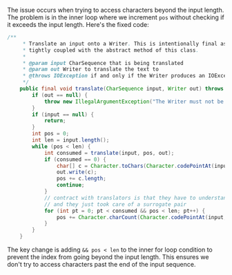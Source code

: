 The issue occurs when trying to access characters beyond the input length. The problem is in the inner loop where we increment `pos` without checking if it exceeds the input length. Here's the fixed code:

```java
/**
     * Translate an input onto a Writer. This is intentionally final as its algorithm is 
     * tightly coupled with the abstract method of this class. 
     *
     * @param input CharSequence that is being translated
     * @param out Writer to translate the text to
     * @throws IOException if and only if the Writer produces an IOException
     */
    public final void translate(CharSequence input, Writer out) throws IOException {
        if (out == null) {
            throw new IllegalArgumentException("The Writer must not be null");
        }
        if (input == null) {
            return;
        }
        int pos = 0;
        int len = input.length();
        while (pos < len) {
            int consumed = translate(input, pos, out);
            if (consumed == 0) {
                char[] c = Character.toChars(Character.codePointAt(input, pos));
                out.write(c);
                pos += c.length;
                continue;
            }
            // contract with translators is that they have to understand codepoints 
            // and they just took care of a surrogate pair
            for (int pt = 0; pt < consumed && pos < len; pt++) {
                pos += Character.charCount(Character.codePointAt(input, pos));
            }
        }
    }
```

The key change is adding `&& pos < len` to the inner for loop condition to prevent the index from going beyond the input length. This ensures we don't try to access characters past the end of the input sequence.